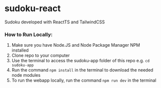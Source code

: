 ﻿# sudoku-react
Sudoku developed with ReactTS and TailwindCSS
### How to Run Locally:
1. Make sure you have Node.JS and Node Package Manager NPM installed
2. Clone repo to your computer
3. Use the terminal to access the sudoku-app folder of this repo e.g. `cd sudoku-app`
4. Run the command `npm install` in the terminal to download the needed node modules
5. To run the webapp locally, run the command `npm run dev` in the terminal
